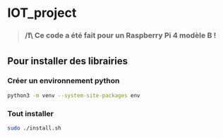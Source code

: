 # IOT_project

> ### /❗\ Ce code a été fait pour un __Raspberry Pi 4 modèle B__ !

## Pour installer des librairies

### Créer un environnement python
```bash
python3 -m venv --system-site-packages env
```

<!-- 

### Create env for Windows

```bash
python -m venv mon_environnement
```

### Activate env for Windows

```bash
.\env\Scripts\activate
```
 -->

### Tout installer

```bash
sudo ./install.sh
```